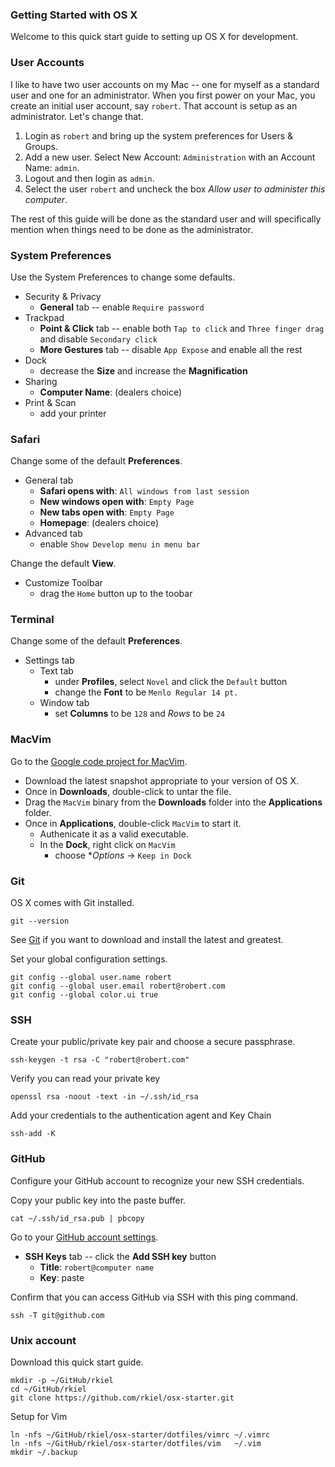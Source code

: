 ### Getting Started with OS X

Welcome to this quick start guide to setting up OS X for development.

### User Accounts

I like to have two user accounts on my Mac -- one for myself as a standard user and one for an administrator.
When you first power on your Mac, you create an initial user account, say `robert`.
That account is setup as an administrator.  Let's change that.

1. Login as `robert` and bring up the system preferences for Users & Groups.
2. Add a new user.  Select New Account: `Administration` with an Account Name: `admin`.
3. Logout and then login as `admin`.
4. Select the user `robert` and uncheck the box *Allow user to administer this computer*.

The rest of this guide will be done as the standard user and will specifically mention
when things need to be done as the administrator.

### System Preferences

Use the System Preferences to change some defaults.

* Security & Privacy
    * **General** tab -- enable `Require password`
* Trackpad
    * **Point & Click** tab -- enable both `Tap to click` and `Three finger drag` and disable `Secondary click`
    * **More Gestures** tab -- disable `App Expose` and enable all the rest
* Dock
    * decrease the **Size** and increase the **Magnification**
* Sharing
    * **Computer Name**: (dealers choice)
* Print & Scan
    * add your printer

### Safari

Change some of the default **Preferences**.

* General tab
    * **Safari opens with**: `All windows from last session`
    * **New windows open with**: `Empty Page`
    * **New tabs open with**: `Empty Page`
    * **Homepage**: (dealers choice)
* Advanced tab
    * enable `Show Develop menu in menu bar`

Change the default **View**.

* Customize Toolbar
    * drag the `Home` button up to the toobar

### Terminal

Change some of the default **Preferences**.

* Settings tab
    * Text tab
        * under **Profiles**, select `Novel` and click the `Default` button
        * change the **Font** to be `Menlo Regular 14 pt.`
    * Window tab
        * set **Columns** to be `128` and *Rows* to be `24`

### MacVim

Go to the [Google code project for MacVim](http://code.google.com/p/macvim/).

* Download the latest snapshot appropriate to your version of OS X.
* Once in **Downloads**, double-click to untar the file.
* Drag the `MacVim` binary from the **Downloads** folder into the **Applications** folder.
* Once in **Applications**, double-click `MacVim` to start it.
    * Authenicate it as a valid executable.
    * In the **Dock**, right click on `MacVim`
        * choose **Options* -> `Keep in Dock`

### Git

OS X comes with Git installed.

```unix
git --version
```

See [Git](http://git-scm.com) if you want to download and install the latest and greatest.

Set your global configuration settings.

```unix
git config --global user.name robert
git config --global user.email robert@robert.com
git config --global color.ui true
```

### SSH

Create your public/private key pair and choose a secure passphrase.

```unix
ssh-keygen -t rsa -C "robert@robert.com"
```

Verify you can read your private key

```unix
openssl rsa -noout -text -in ~/.ssh/id_rsa
```

Add your credentials to the authentication agent and Key Chain

```unix
ssh-add -K
```

### GitHub

Configure your GitHub account to recognize your new SSH credentials.

Copy your public key into the paste buffer.

```unix
cat ~/.ssh/id_rsa.pub | pbcopy
```

Go to your [GitHub account settings](https://github.com/settings/ssh).

* **SSH Keys** tab --  click the **Add SSH key** button
    * **Title**: `robert@computer name`
    * **Key**: paste

Confirm that you can access GitHub via SSH with this ping command.

```unix
ssh -T git@github.com
```

### Unix account

Download this quick start guide.

```unix
mkdir -p ~/GitHub/rkiel
cd ~/GitHub/rkiel
git clone https://github.com/rkiel/osx-starter.git
```

Setup for Vim

```unix
ln -nfs ~/GitHub/rkiel/osx-starter/dotfiles/vimrc ~/.vimrc
ln -nfs ~/GitHub/rkiel/osx-starter/dotfiles/vim   ~/.vim
mkdir ~/.backup
```

